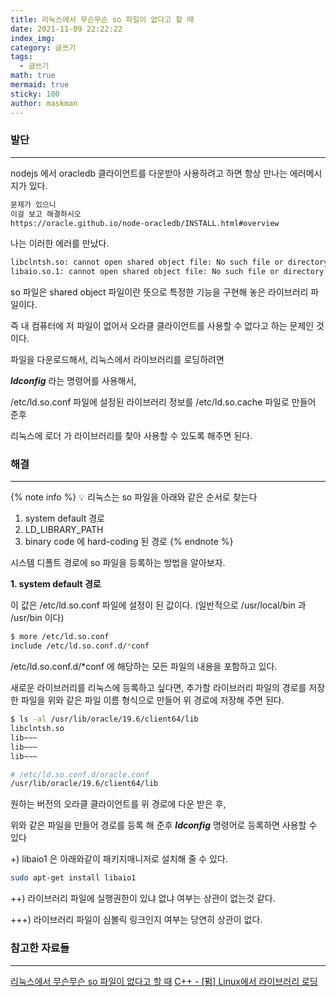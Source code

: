 ```yaml
---
title: 리눅스에서 무슨무슨 so 파일이 없다고 할 때
date: 2021-11-09 22:22:22
index_img:
category: 글쓰기
tags:
  - 글쓰기
math: true
mermaid: true
sticky: 100
author: maskman
---
```



### 발단
---
nodejs 에서 oracledb 클라이언트를 다운받아 사용하려고 하면 항상 만나는 에러메시지가 있다.

```bash
문제가 있으니
이걸 보고 해결하시오
https://oracle.github.io/node-oracledb/INSTALL.html#overview
```

나는 이러한 에러를 만났다.

```bash
libclntsh.so: cannot open shared object file: No such file or directory
libaio.so.1: cannot open shared object file: No such file or directory
```

so 파일은 shared object 파일이란 뜻으로 특정한 기능을 구현해 놓은 라이브러리 파일이다.

즉 내 컴퓨터에 저 파일이 없어서 오라클 클라이언트를 사용할 수 없다고 하는 문제인 것이다.

파일을 다운로드해서, 리눅스에서 라이브러리를 로딩하려면

***ldconfig*** 라는 명령어를 사용해서, 

/etc/ld.so.conf 파일에 설정된 라이브러리 정보를 
/etc/ld.so.cache 파일로 만들어 준후

리눅스에 로더 가 라이브러리를 찾아 사용할 수 있도록 해주면 된다.

### 해결
---
{% note info %}
💡 리눅스는 so 파일을 아래와 같은 순서로 찾는다

1. system default 경로
2. LD_LIBRARY_PATH
3. binary code 에 hard-coding 된 경로
{% endnote %}

시스템 디폴트 경로에 so 파일을 등록하는 방법을 알아보자.

**1. system default 경로**

이 값은 /etc/ld.so.conf 파일에 설정이 된 값이다. (일반적으로 /usr/local/bin 과 /usr/bin 이다)

```bash
$ more /etc/ld.so.conf
include /etc/ld.so.conf.d/*conf
```

 /etc/ld.so.conf.d/*conf 에 해당하는 모든 파일의 내용을 포함하고 있다.

새로운 라이브러리를 리눅스에 등록하고 싶다면, 
추가할 라이브러리 파일의 경로를 저장한 파일을 
위와 같은 파일 이름 형식으로 만들어 위 경로에 저장해 주면 된다.

```bash
$ ls -al /usr/lib/oracle/19.6/client64/lib
libclntsh.so
lib~~~
lib~~~
lib~~~
```

```bash
# /etc/ld.so.conf.d/oracle.conf
/usr/lib/oracle/19.6/client64/lib
```

원하는 버전의 오라클 클라이언트를 위 경로에 다운 받은 후,

위와 같은 파일을 만들어 경로를 등록 해 준후 ***ldconfig*** 명령어로 등록하면 사용할 수 있다

+) libaio1 은 아래와같이 패키지매니저로 설치해 줄 수 있다. 

```bash
sudo apt-get install libaio1
```

++) 라이브러리 파일에 실행권한이 있냐 없냐 여부는 상관이 없는것 같다.

+++) 라이브러리 파일이 심볼릭 링크인지 여부는 당연히 상관이 없다.



### 참고한 자료들
---
[리눅스에서 무슨무슨 so 파일이 없다고 할 때](https://adnoctum.tistory.com/541)
[C++ - [펌] Linux에서 라이브러리 로딩](https://jacking75.github.io/Linux_lib_setting/)